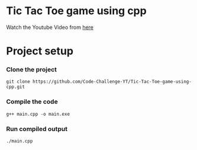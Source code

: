 # Tic Tac Toe game using cpp

Watch the Youtube Video from [here](https://youtu.be/vY58Z-5Fq80)

# Project setup

### Clone the project
```shell
git clone https://github.com/Code-Challenge-YT/Tic-Tac-Toe-game-using-cpp.git
```

### Compile the code
```shell
g++ main.cpp -o main.exe
```

### Run compiled output
```shell
./main.cpp
```